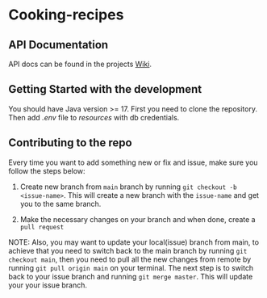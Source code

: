 # Cooking-recipes

## API Documentation
API docs can be found in the projects [Wiki](https://github.com/Tornadosky/recipes-management/wiki/API-documentation).

## Getting Started with the development

You should have Java version >= 17.
First you need to clone the repository. Then add _.env_ file to _resources_ with db credentials.

## Contributing to the repo

Every time you want to add something new or fix and issue, make sure you follow the steps below:

1. Create new branch from `main` branch by running ```git checkout -b <issue-name>```. This will create a new branch with the `issue-name` and get you to the same branch.

2. Make the necessary changes on your branch and when done, create a `pull request`

NOTE: Also, you may want to update your local(issue) branch from main, to achieve that you need to switch back to the main branch by running `git checkout main`, then you need to pull all the new changes from remote by running `git pull origin main` on your terminal. The next step is to switch back to your issue branch and running `git merge master`. This will update your your issue branch.



